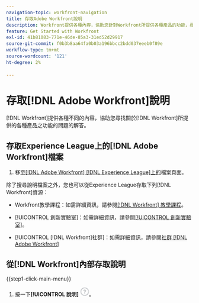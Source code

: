 ```yaml
---
navigation-topic: workfront-navigation
title: 存取Adobe Workfront說明
description: Workfront提供各種內容，協助您針對Workfront所提供各種產品的功能，尋找可能相關問題的解答。
feature: Get Started with Workfront
exl-id: 41b81083-771e-46de-85a3-31ed52d29917
source-git-commit: f0b3b8aa64fa0b03a196bbcc2bdd037eeeb0f89e
workflow-type: tm+mt
source-wordcount: '121'
ht-degree: 2%

---
```


# 存取[!DNL Adobe Workfront]說明

[!DNL Workfront]提供各種不同的內容，協助您尋找關於[!DNL Workfront]所提供的各種產品之功能的問題的解答。


## 存取Experience League上的[!DNL Adobe Workfront]檔案

1. 移至[[!DNL Adobe Workfront]  [!DNL Experience League]上的](https://experienceleague.adobe.com/zh-hant/docs/workfront/using/home)檔案頁面。

除了搜尋說明檔案之外，您也可以從Experience League存取下列[!DNL Workfront]資源：

* Workfront教學課程：如需詳細資訊，請參閱[[!DNL Workfront] 教學課程](https://experienceleague.adobe.com/zh-hant/docs/workfront-learn/tutorials-workfront/home)。

* [!UICONTROL 創新實驗室]：如需詳細資訊，請參閱[[!UICONTROL 創新實驗室]](https://experienceleaguecommunities.adobe.com/t5/workfront-ideas/idb-p/workfront-ideas)。
* [!UICONTROL [!DNL Workfront]社群]：如需詳細資訊，請參閱[社群 [!DNL Adobe Workfront]  ](https://experienceleaguecommunities.adobe.com/t5/workfront/ct-p/workfront)

## 從[!DNL Workfront]內部存取說明

{{step1-click-main-menu}}

1. 按一下&#x200B;**[!UICONTROL 說明]** ![說明圖示](assets/help-icon.png)。
